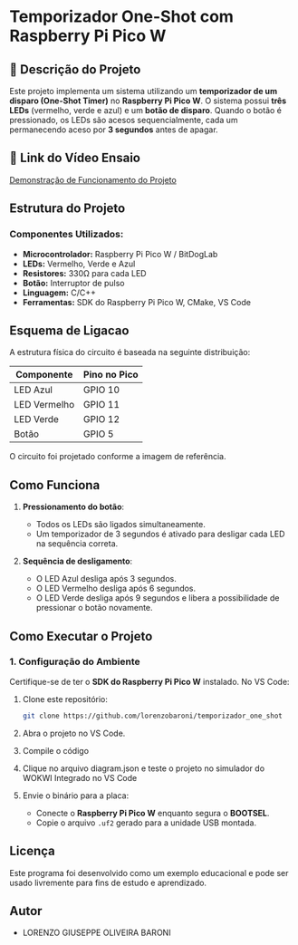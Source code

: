 # Temporizador One-Shot com Raspberry Pi Pico W

## 📌 Descrição do Projeto
Este projeto implementa um sistema utilizando um **temporizador de um disparo (One-Shot Timer)** no **Raspberry Pi Pico W**. O sistema possui **três LEDs** (vermelho, verde e azul) e um **botão de disparo**. Quando o botão é pressionado, os LEDs são acesos sequencialmente, cada um permanecendo aceso por **3 segundos** antes de apagar.

## 🔗 Link do Vídeo Ensaio

[Demonstração de Funcionamento do Projeto](https://www.youtube.com/watch?v=8YaI7uup6ns&ab_channel=LorenzoGiuseppeOliveiraBaroni)

## Estrutura do Projeto
### Componentes Utilizados:
- **Microcontrolador:** Raspberry Pi Pico W / BitDogLab
- **LEDs:** Vermelho, Verde e Azul
- **Resistores:** 330Ω para cada LED
- **Botão:** Interruptor de pulso
- **Linguagem:** C/C++
- **Ferramentas:** SDK do Raspberry Pi Pico W, CMake, VS Code

## Esquema de Ligacao
A estrutura física do circuito é baseada na seguinte distribuição:

| Componente | Pino no Pico |
|------------|--------------|
| LED Azul | GPIO 10 |
| LED Vermelho | GPIO 11 |
| LED Verde | GPIO 12 |
| Botão | GPIO 5 |

O circuito foi projetado conforme a imagem de referência.

## Como Funciona
1. **Pressionamento do botão**:
   - Todos os LEDs são ligados simultaneamente.
   - Um temporizador de 3 segundos é ativado para desligar cada LED na sequência correta.

2. **Sequência de desligamento**:
   - O LED Azul desliga após 3 segundos.
   - O LED Vermelho desliga após 6 segundos.
   - O LED Verde desliga após 9 segundos e libera a possibilidade de pressionar o botão novamente.

## Como Executar o Projeto
### 1. Configuração do Ambiente
Certifique-se de ter o **SDK do Raspberry Pi Pico W** instalado. No VS Code:
1. Clone este repositório:
   ```bash
   git clone https://github.com/lorenzobaroni/temporizador_one_shot
   ```
2. Abra o projeto no VS Code.

3. Compile o código

4. Clique no arquivo diagram.json e teste o projeto no simulador do WOKWI Integrado no VS Code

5. Envie o binário para a placa:
   - Conecte o **Raspberry Pi Pico W** enquanto segura o **BOOTSEL**.
   - Copie o arquivo `.uf2` gerado para a unidade USB montada.

## Licença

Este programa foi desenvolvido como um exemplo educacional e pode ser usado livremente para fins de estudo e aprendizado.

## Autor

- LORENZO GIUSEPPE OLIVEIRA BARONI

